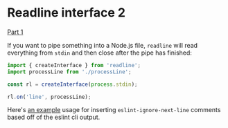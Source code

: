 # Readline interface 2

[Part 1](readline-interface.md)

If you want to pipe something into a Node.js file, `readline` will read
everything from `stdin` and then close after the pipe has finished:

```javascript
import { createInterface } from 'readline';
import processLine from './processLine';

const rl = createInterface(process.stdin);

rl.on('line', processLine);
```

Here's
[an example](https://gist.github.com/acdibble/b4961524b11ce9c529b3791ce23f4a6c)
usage for inserting `eslint-ignore-next-line` comments based off of the eslint
cli output.
